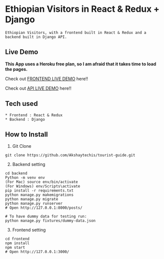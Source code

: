 # Ethiopian Visitors in React & Redux + Django

```
Ethiopian Visitors, with a frontend built in React & Redux and a backend built in Django API.
```

## Live Demo

**This App uses a Heroku free plan, so I am afraid that it takes time to load the pages.**

Check out [FRONTEND LIVE DEMO](https://front-end-tg.herokuapp.com/) here!!

Check out [API LIVE DEMO](https://back-end-tg.herokuapp.com/) here!!

## Tech used

```
* Frontend : React & Redux
* Backend : Django
```

## How to Install

1. Git Clone

```
git clone https://github.com/Akshaytechis/tourist-guide.git
```

2. Backend setting

```
cd backend
Python -m venv env
(For Mac) source env/bin/activate
(For Windows) env/Scripts\activate
pip install -r requirements.txt
python manage.py makemigrations
python manage.py migrate
python manage.py runserver
# Open http://127.0.0.1:8000/posts/

# To have dummy data for testing run:
python manage.py fixtures/dummy-data.json
```

3. Frontend setting

```
cd frontend
npm install
npm start
# Open http://127.0.0.1:3000/
```
